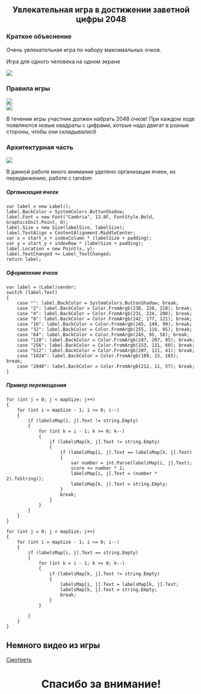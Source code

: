 <div class="text" align="center">
    <h2>Увлекательная игра в достижении заветной цифры 2048</h2>
</div>
<h3>Краткое объяснение</h3>
<p>Очень увлекательная игра по набору максимальных очков. </p>
<p>Игра для одного человека на одном экране</p>
<img src="https://github.com/user-attachments/assets/238e1662-c827-49d3-9318-7bf7c0d4da16" />
<h3>Правила игры</h3>
<img src="https://github.com/user-attachments/assets/e52c78f5-644c-4dd3-8eff-9d59e6f77482" />
<br />
<img src="https://github.com/user-attachments/assets/c9d69792-cef0-4415-934c-ca4a7c62a6d3" />
<br />
<p>В течении игры участник должен набрать 2048 очков! При каждом ходе появляются новые квадраты с цифрами, котрые надо двигат в рзаные стороны, чтобы они складывалисб</p>
<h3>Архитектурная часть</h3>
<img src="https://github.com/user-attachments/assets/cde02753-2830-4bb4-9304-c070f1c7a98b" />
<p>В данной работе много внимания уделено организации ячеек, их передвижению, работе с random</p>

<h5>Организация ячеек</h5>

    var label = new Label();
    label.BackColor = SystemColors.ButtonShadow;
    label.Font = new Font("Cambria", 13.8F, FontStyle.Bold, GraphicsUnit.Point, 0);
    label.Size = new Size(labelSize, labelSize);
    label.TextAlign = ContentAlignment.MiddleCenter;
    var x = start_x + indexColumn * (labelSize + padding);
    var y = start_y + indexRow * (labelSize + padding);
    label.Location = new Point(x, y);
    label.TextChanged += Label_TextChanged;
    return label;

 <h5>Оформление ячеек</h5>


    var label = (Label)sender;
    switch (label.Text)
    {
        case "": label.BackColor = SystemColors.ButtonShadow; break;
        case "2": label.BackColor = Color.FromArgb(238, 228, 218); break;
        case "4": label.BackColor = Color.FromArgb(231, 224, 200); break;
        case "8": label.BackColor = Color.FromArgb(242, 177, 121); break;
        case "16": label.BackColor = Color.FromArgb(245, 149, 99); break;
        case "32": label.BackColor = Color.FromArgb(255, 116, 85); break;
        case "64": label.BackColor = Color.FromArgb(245, 95, 58); break;
        case "128": label.BackColor = Color.FromArgb(247, 207, 95); break;
        case "256": label.BackColor = Color.FromArgb(153, 131, 60); break;
        case "512": label.BackColor = Color.FromArgb(207, 111, 41); break;
        case "1024": label.BackColor = Color.FromArgb(189, 15, 165); break;
        case "2048": label.BackColor = Color.FromArgb(212, 11, 57); break;
    }

 <h5>Пример перемещения</h5>


    for (int j = 0; j < mapSize; j++)
    {
        for (int i = mapSize - 1; i >= 0; i--)
        {
            if (labelsMap[i, j].Text != string.Empty)
            {
                for (int k = i - 1; k >= 0; k--)
                {
                    if (labelsMap[k, j].Text != string.Empty)
                    {
                        if (labelsMap[i, j].Text == labelsMap[k, j].Text)
                        {
                            var number = int.Parse(labelsMap[i, j].Text);
                            score += number * 2;
                            labelsMap[i, j].Text = (number * 2).ToString();
                            labelsMap[k, j].Text = string.Empty;
                        }
                        break;
                    }
                }
            }
        }
    }

    for (int j = 0; j < mapSize; j++)
    {
        for (int i = mapSize - 1; i >= 0; i--)
        {
            if (labelsMap[i, j].Text == string.Empty)
            {
                for (int k = i - 1; k >= 0; k--)
                {
                    if (labelsMap[k, j].Text != string.Empty)
                    {
                        labelsMap[i, j].Text = labelsMap[k, j].Text;
                        labelsMap[k, j].Text = string.Empty;
                        break;
                    }
                }

            }
        }
    }

<h2>Немного видео из игры</h2>
<a href="https://github.com/user-attachments/assets/85b26c21-0643-4920-b8b1-f987ef2cbf22">Смотреть</a>

<div class="text" align="center">
    <h1>Спасибо за внимание!</h2>
</div>
